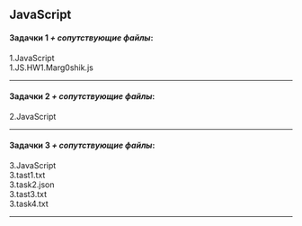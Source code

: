 ## JavaScript    
  
#### Задачки 1 *+ сопутствующие файлы*:  
1.JavaScript  
1.JS.HW1.Marg0shik.js  
  
-----
#### Задачки 2 *+ сопутствующие файлы*:  
2.JavaScript  
  
-----
#### Задачки 3 *+ сопутствующие файлы*:  
3.JavaScript  
3.tast1.txt  
3.task2.json  
3.tast3.txt  
3.task4.txt   
  
-----
